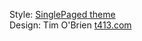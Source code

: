 Style: [SinglePaged theme](https://github.com/t413/SinglePaged)<br />
Design: Tim O'Brien [t413.com](http://t413.com/)
